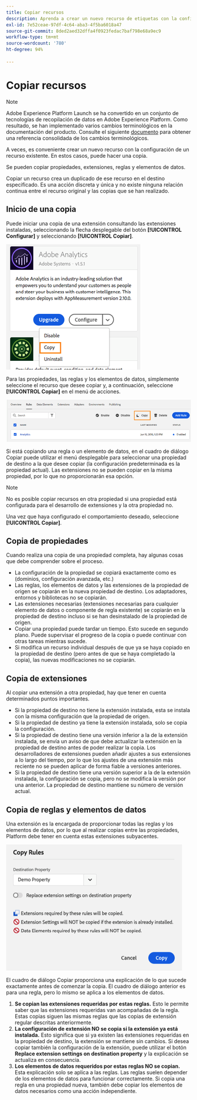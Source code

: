 ```yaml
---
title: Copiar recursos
description: Aprenda a crear un nuevo recurso de etiquetas con la configuración de un recurso de etiquetas existente en Adobe Experience Platform.
exl-id: 7e52ceae-97df-4c64-aba3-4f5ba6018a47
source-git-commit: 8ded2aed32dffa4f0923fedac7baf798e68a9ec9
workflow-type: tm+mt
source-wordcount: '780'
ht-degree: 94%

---
```


# Copiar recursos

>[!NOTE]
>
>Adobe Experience Platform Launch se ha convertido en un conjunto de tecnologías de recopilación de datos en Adobe Experience Platform. Como resultado, se han implementado varios cambios terminológicos en la documentación del producto. Consulte el siguiente [documento](../../term-updates.md) para obtener una referencia consolidada de los cambios terminológicos.

A veces, es conveniente crear un nuevo recurso con la configuración de un recurso existente. En estos casos, puede hacer una copia.

Se pueden copiar propiedades, extensiones, reglas y elementos de datos.

Copiar un recurso crea un duplicado de ese recurso en el destino especificado. Es una acción discreta y única y no existe ninguna relación continua entre el recurso original y las copias que se han realizado.

## Inicio de una copia

Puede iniciar una copia de una extensión consultando las extensiones instaladas, seleccionando la flecha desplegable del botón **[!UICONTROL Configurar]** y seleccionando **[!UICONTROL Copiar]**.

![Copia de la extensión de Analytics](../../images/copy-initiate-extension.png)

Para las propiedades, las reglas y los elementos de datos, simplemente seleccione el recurso que desee copiar y, a continuación, seleccione **[!UICONTROL Copiar]** en el menú de acciones.

![Copia de mi regla de Analytics](../../images/copy-initiate-rule.png)

Si está copiando una regla o un elemento de datos, en el cuadro de diálogo Copiar puede utilizar el menú desplegable para seleccionar una propiedad de destino a la que desee copiar (la configuración predeterminada es la propiedad actual). Las extensiones no se pueden copiar en la misma propiedad, por lo que no proporcionarán esa opción.

>[!NOTE]
>
>No es posible copiar recursos en otra propiedad si una propiedad está configurada para el desarrollo de extensiones y la otra propiedad no.

Una vez que haya configurado el comportamiento deseado, seleccione **[!UICONTROL Copiar]**.

## Copia de propiedades

Cuando realiza una copia de una propiedad completa, hay algunas cosas que debe comprender sobre el proceso.

* La configuración de la propiedad se copiará exactamente como es (dominios, configuración avanzada, etc.)
* Las reglas, los elementos de datos y las extensiones de la propiedad de origen se copiarán en la nueva propiedad de destino. Los adaptadores, entornos y bibliotecas no se copiarán.
* Las extensiones necesarias (extensiones necesarias para cualquier elemento de datos o componente de regla existente) se copiarán en la propiedad de destino incluso si se han desinstalado de la propiedad de origen.
* Copiar una propiedad puede tardar un tiempo. Esto sucede en segundo plano. Puede supervisar el progreso de la copia o puede continuar con otras tareas mientras sucede.
* Si modifica un recurso individual después de que ya se haya copiado en la propiedad de destino (pero antes de que se haya completado la copia), las nuevas modificaciones no se copiarán.

## Copia de extensiones

Al copiar una extensión a otra propiedad, hay que tener en cuenta determinados puntos importantes.

* Si la propiedad de destino no tiene la extensión instalada, esta se instala con la misma configuración que la propiedad de origen.
* Si la propiedad de destino ya tiene la extensión instalada, solo se copia la configuración.
* Si la propiedad de destino tiene una versión inferior a la de la extensión instalada, se envía un aviso de que debe actualizar la extensión en la propiedad de destino antes de poder realizar la copia. Los desarrolladores de extensiones pueden añadir ajustes a sus extensiones a lo largo del tiempo, por lo que los ajustes de una extensión más reciente no se pueden aplicar de forma fiable a versiones anteriores.
* Si la propiedad de destino tiene una versión superior a la de la extensión instalada, la configuración se copia, pero no se modifica la versión por una anterior. La propiedad de destino mantiene su número de versión actual.

## Copia de reglas y elementos de datos

Una extensión es la encargada de proporcionar todas las reglas y los elementos de datos, por lo que al realizar copias entre las propiedades, Platform debe tener en cuenta estas extensiones subyacentes.

![Copia de una regla a mi propiedad de muestra](../../images/copy-rules-dialog1.png)

El cuadro de diálogo Copiar proporciona una explicación de lo que sucede exactamente antes de comenzar la copia. El cuadro de diálogo anterior es para una regla, pero lo mismo se aplica a los elementos de datos.

1. **Se copian las extensiones requeridas por estas reglas.** Esto le permite saber que las extensiones requeridas van acompañadas de la regla. Estas copias siguen las mismas reglas que las copias de extensión regular descritas anteriormente.
1. **La configuración de extensión NO se copia si la extensión ya está instalada.** Esto significa que si ya existen las extensiones requeridas en la propiedad de destino, la extensión se mantiene sin cambios. Si desea copiar también la configuración de la extensión, puede utilizar el botón **Replace extension settings on destination property** y la explicación se actualiza en consecuencia.
1. **Los elementos de datos requeridos por estas reglas NO se copian.** Esta explicación solo se aplica a las reglas. Las reglas suelen depender de los elementos de datos para funcionar correctamente. Si copia una regla en una propiedad nueva, también debe copiar los elementos de datos necesarios como una acción independiente.
